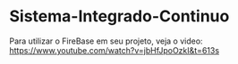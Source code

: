 # Sistema-Integrado-Continuo


Para utilizar o FireBase em seu projeto, veja o video: https://www.youtube.com/watch?v=jbHfJpoOzkI&t=613s
